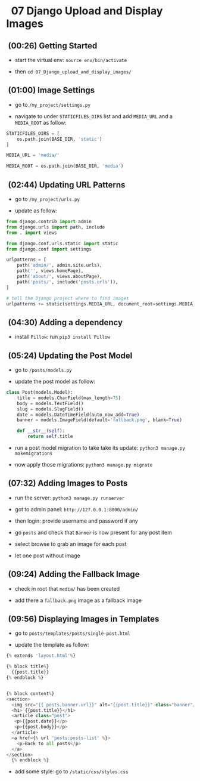 #   07 Django Upload and Display Images

##  (00:26) Getting Started

- start the virtual env: `source env/bin/activate`  

- then  `cd 07_Django_upload_and_display_images/`

##  (01:00) Image Settings

- go to `/my_project/settings.py`

- navigate to under `STATICFILES_DIRS` list and add `MEDIA_URL`  and a `MEDIA_ROOT` as follow:

```py
STATICFILES_DIRS = [
    os.path.join(BASE_DIR, 'static')
]

MEDIA_URL = 'media/'

MEDIA_ROOT = os.path.join(BASE_DIR, 'media')
```

##  (02:44) Updating URL Patterns

- go to `/my_project/urls.py`
  
- update as follow:

```py
from django.contrib import admin
from django.urls import path, include
from . import views

from django.conf.urls.static import static
from django.conf import settings

urlpatterns = [
    path('admin/', admin.site.urls),
    path('', views.homePage),
    path('about/', views.aboutPage),
    path('posts/', include('posts.urls')),
]

# tell the Django project where to find images
urlpatterns += static(settings.MEDIA_URL, document_root=settings.MEDIA_ROOT)
```

##  (04:30) Adding a dependency

- install `Pillow`: run `pip3 install Pillow`

##  (05:24) Updating the Post Model

- go to `/posts/models.py`

- update the post model as follow:

```py
class Post(models.Model):
    title = models.CharField(max_length=75)
    body = models.TextField()
    slug = models.SlugField()
    date = models.DateTimeField(auto_now_add=True)
    banner = models.ImageField(default='fallback.png', blank=True)

    def __str__(self):
        return self.title
```

- run a post model migration to take take its update:
  `python3 manage.py makemigrations`

- now apply those migrations: `python3 manage.py migrate`

##  (07:32) Adding Images to Posts

- run the server: `python3 manage.py runserver`

- got to admin panel: `http://127.0.0.1:8000/admin/`

- then login: provide username and password if any

- go `posts` and check that `Banner` is now present for any post item

- select browse to grab an image for each post

- let one post without image

##  (09:24) Adding the Fallback Image

- check in root that `media/` has been created

- add there a `fallback.png` image as a fallback image

##  (09:56) Displaying Images in Templates

- go to `posts/templates/posts/single-post.html`

- update the template as follow:

```py
{% extends 'layout.html'%}

{% block title%}
  {{post.title}} 
{% endblock %}


{% block content%}
<section>
  <img src="{{ posts.banner.url}}" alt="{{post.title}}" class="banner"/>
  <h1> {{post.title}}</h1>
  <article class="post">
   <p>{{post.date}}</p>
   <p>{{post.body}}</p>
  </article>
  <a href={% url 'posts:posts-list' %}>
    <p>Back to all posts</p>
  </a>
</section>
  {% endblock %}
```

- add some style: go to `/static/css/styles.css`
